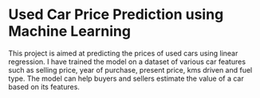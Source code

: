 
# Used Car Price Prediction using Machine Learning

This project is aimed at predicting the prices of used cars using linear regression. I have trained the model on a dataset of various car features such as selling price, year of purchase, present price, kms driven and fuel type. The model can help buyers and sellers estimate the value of a car based on its features.

